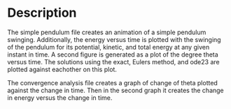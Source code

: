# Description

The simple pendulum file creates an animation of a simple pendulum swinging. Additionally, the energy versus time is plotted with the 
swinging of the pendulum for its potential, kinetic, and total energy at any given instant in time. A second figure is generated as a plot 
of the degree theta versus time. The solutions using the exact, Eulers method, and ode23 are plotted against eachother on this plot. 

The convergence analysis file creates a graph of change of theta plotted against the change in time. Then in the second graph it creates 
the change in energy versus the change in time. 
